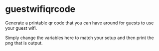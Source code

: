 # guestwifiqrcode
Generate a printable qr code that you can have around for guests to use your guest wifi.

Simply change the variables here to match your setup and then print the png that is output.

